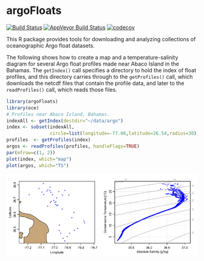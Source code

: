 # argoFloats

[![Build Status](https://travis-ci.org/dankelley/argoFloats.svg?branch=develop)](https://travis-ci.org/dankelley/argoFloats)
[![AppVeyor Build Status](https://ci.appveyor.com/api/projects/status/github/dankelley/argoFloats?branch=develop&svg=true)](https://ci.appveyor.com/project/dankelley/argoFloats)
[![codecov](https://codecov.io/gh/dankelley/argoFloats/branch/develop/graph/badge.svg)](https://codecov.io/gh/dankelley/argoFloats)

This R package provides tools for downloading and analyzing collections of
oceanographic Argo float datasets.

The following shows how to create a map and a temperature-salinity diagram for
several Argo float profiles made near Abaco Island in the Bahamas.  The
`getIndex()` call specifies a directory to hold the index of float profiles,
and this directory carries through to the `getProfiles()` call, which downloads
the netcdf files that contain the profile data, and later to the
`readProfiles()` call, which reads those files.
```R
library(argoFloats)
library(oce)
# Profiles near Abaco Island, Bahamas.
indexAll <- getIndex(destdir="~/data/argo")
index <- subset(indexAll,
                circle=list(longitude=-77.06,latitude=26.54,radius=30))
profiles  <- getProfiles(index)
argos <- readProfiles(profiles, handleFlags=TRUE)
par(mfrow=c(1, 2))
plot(index, which="map")
plot(argos, which="TS")
```
![Sample TS plot.](exampleTS.png)

